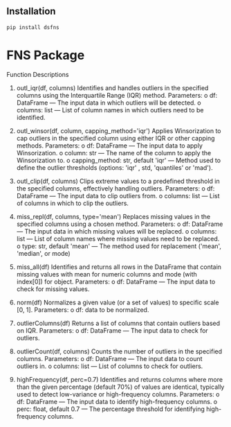 ## Installation

```bash
pip install dsfns
```

# FNS Package

Function Descriptions

1. outl_iqr(df, columns)
   Identifies and handles outliers in the specified columns using the Interquartile Range (IQR) method.
   Parameters:
   o df: DataFrame — The input data in which outliers will be detected.
   o columns: list — List of column names in which outliers need to be identified.

2. outl_winsor(df, column, capping_method='iqr')
   Applies Winsorization to cap outliers in the specified column using either IQR or other capping methods.
   Parameters:
   o df: DataFrame — The input data to apply Winsorization.
   o column: str — The name of the column to apply the Winsorization to.
   o capping_method: str, default 'iqr' — Method used to define the outlier thresholds (options: 'iqr' , std, 'quantiles' or 'mad').

3. outl_clip(df, columns)
   Clips extreme values to a predefined threshold in the specified columns, effectively handling outliers.
   Parameters:
   o df: DataFrame — The input data to clip outliers from.
   o columns: list — List of columns in which to clip the outliers.

4. miss_repl(df, columns, type='mean')
   Replaces missing values in the specified columns using a chosen method.
   Parameters:
   o df: DataFrame — The input data in which missing values will be replaced.
   o columns: list — List of column names where missing values need to be replaced.
   o type: str, default 'mean' — The method used for replacement ('mean', 'median', or mode)

5. miss_all(df)
   Identifies and returns all rows in the DataFrame that contain missing values with mean for numeric columns and mode (with index[0]) for object.
   Parameters:
   o df: DataFrame — The input data to check for missing values.

6. norm(df)
   Normalizes a given value (or a set of values) to specific scale [0, 1].
   Parameters:
   o df: data to be normalized.

7. outlierColumns(df)
   Returns a list of columns that contain outliers based on IQR.
   Parameters:
   o df: DataFrame — The input data to check for outliers.

8. outlierCount(df, columns)
   Counts the number of outliers in the specified columns.
   Parameters:
   o df: DataFrame — The input data to count outliers in.
   o columns: list — List of columns to check for outliers.

9. highFrequency(df, perc=0.7)
   Identifies and returns columns where more than the given percentage (default 70%) of values are identical, typically used to detect low-variance or high-frequency columns.
   Parameters:
   o df: DataFrame — The input data to identify high-frequency columns.
   o perc: float, default 0.7 — The percentage threshold for identifying high-frequency columns.
